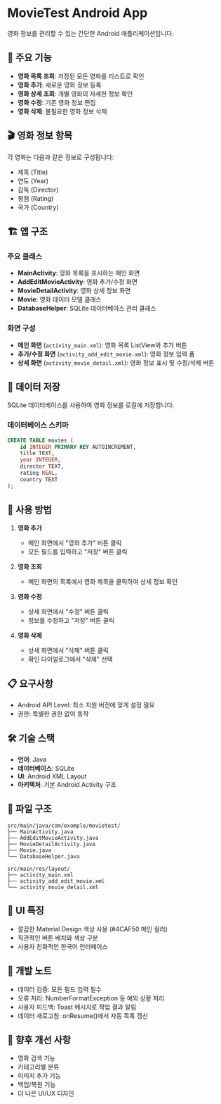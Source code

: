 # MovieTest Android App

영화 정보를 관리할 수 있는 간단한 Android 애플리케이션입니다.

## 📱 주요 기능

- **영화 목록 조회**: 저장된 모든 영화를 리스트로 확인
- **영화 추가**: 새로운 영화 정보 등록
- **영화 상세 조회**: 개별 영화의 자세한 정보 확인
- **영화 수정**: 기존 영화 정보 편집
- **영화 삭제**: 불필요한 영화 정보 삭제

## 🎬 영화 정보 항목

각 영화는 다음과 같은 정보로 구성됩니다:
- 제목 (Title)
- 연도 (Year)
- 감독 (Director)
- 평점 (Rating)
- 국가 (Country)

## 🏗️ 앱 구조

### 주요 클래스
- **MainActivity**: 영화 목록을 표시하는 메인 화면
- **AddEditMovieActivity**: 영화 추가/수정 화면
- **MovieDetailActivity**: 영화 상세 정보 화면
- **Movie**: 영화 데이터 모델 클래스
- **DatabaseHelper**: SQLite 데이터베이스 관리 클래스

### 화면 구성
- **메인 화면** (`activity_main.xml`): 영화 목록 ListView와 추가 버튼
- **추가/수정 화면** (`activity_add_edit_movie.xml`): 영화 정보 입력 폼
- **상세 화면** (`activity_movie_detail.xml`): 영화 정보 표시 및 수정/삭제 버튼

## 💾 데이터 저장

SQLite 데이터베이스를 사용하여 영화 정보를 로컬에 저장합니다.

### 데이터베이스 스키마
```sql
CREATE TABLE movies (
    id INTEGER PRIMARY KEY AUTOINCREMENT,
    title TEXT,
    year INTEGER,
    director TEXT,
    rating REAL,
    country TEXT
);
```

## 🚀 사용 방법

1. **영화 추가**
   - 메인 화면에서 "영화 추가" 버튼 클릭
   - 모든 필드를 입력하고 "저장" 버튼 클릭

2. **영화 조회**
   - 메인 화면의 목록에서 영화 제목을 클릭하여 상세 정보 확인

3. **영화 수정**
   - 상세 화면에서 "수정" 버튼 클릭
   - 정보를 수정하고 "저장" 버튼 클릭

4. **영화 삭제**
   - 상세 화면에서 "삭제" 버튼 클릭
   - 확인 다이얼로그에서 "삭제" 선택

## 📋 요구사항

- Android API Level: 최소 지원 버전에 맞게 설정 필요
- 권한: 특별한 권한 없이 동작

## 🛠️ 기술 스택

- **언어**: Java
- **데이터베이스**: SQLite
- **UI**: Android XML Layout
- **아키텍처**: 기본 Android Activity 구조

## 📂 파일 구조

```
src/main/java/com/example/movietest/
├── MainActivity.java
├── AddEditMovieActivity.java
├── MovieDetailActivity.java
├── Movie.java
└── DatabaseHelper.java

src/main/res/layout/
├── activity_main.xml
├── activity_add_edit_movie.xml
└── activity_movie_detail.xml
```

## 🎨 UI 특징

- 깔끔한 Material Design 색상 사용 (#4CAF50 메인 컬러)
- 직관적인 버튼 배치와 색상 구분
- 사용자 친화적인 한국어 인터페이스

## 📝 개발 노트

- 데이터 검증: 모든 필드 입력 필수
- 오류 처리: NumberFormatException 등 예외 상황 처리
- 사용자 피드백: Toast 메시지로 작업 결과 알림
- 데이터 새로고침: onResume()에서 자동 목록 갱신

## 🔄 향후 개선 사항

- 영화 검색 기능
- 카테고리별 분류
- 이미지 추가 기능
- 백업/복원 기능
- 더 나은 UI/UX 디자인

